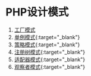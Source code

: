 # PHP设计模式


1. [工厂模式](https://github.com/13sai/saiNote/blob/master/DP/%E5%B7%A5%E5%8E%82%E6%A8%A1%E5%BC%8F.md_blank)
2. [单例模式](https://github.com/13sai/saiNote/blob/master/DP/%E5%8D%95%E4%BE%8B%E6%A8%A1%E5%BC%8F.md){:target="_blank"}
3. [策略模式](https://github.com/13sai/saiNote/blob/master/DP/%E7%AD%96%E7%95%A5%E6%A8%A1%E5%BC%8F.md){:target="_blank"}
4. [注册树模式](https://github.com/13sai/saiNote/blob/master/DP/%E6%B3%A8%E5%86%8C%E6%A0%91%E6%A8%A1%E5%BC%8F.md){:target="_blank"}
5. [适配器模式](https://github.com/13sai/saiNote/blob/master/DP/%E8%A7%82%E5%AF%9F%E8%80%85%E6%A8%A1%E5%BC%8F.md){:target="_blank"}
6. [观察者模式](https://github.com/13sai/saiNote/blob/master/DP/%E9%80%82%E9%85%8D%E5%99%A8%E6%A8%A1%E5%BC%8F.md){:target="_blank"}
